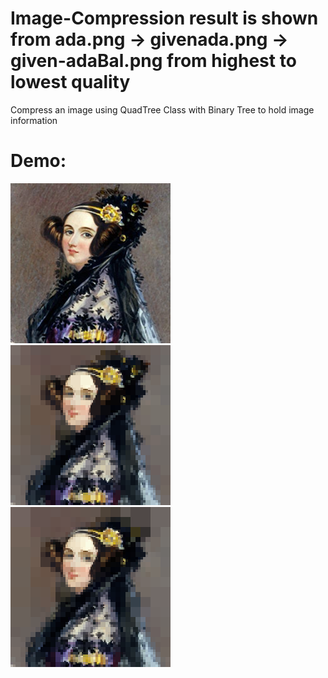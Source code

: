 # Image-Compression result is shown from ada.png -> givenada.png -> given-adaBal.png from highest to lowest quality
Compress an image using QuadTree Class with Binary Tree to hold image information 

# Demo:
<img src="ada.png">
<img src="given-ada.png">
<img src="given-adaBal.png">
